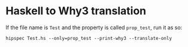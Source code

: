 Haskell to Why3 translation
===========================

If the file name is `Test` and the property
is called `prop_test`, run it as so:

    hipspec Test.hs --only=prop_test --print-why3 --translate-only

